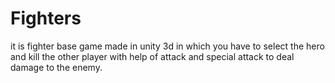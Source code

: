 # Fighters
it is fighter base game made in unity 3d in which you have to select the hero and  kill the other player with help of attack and special attack to deal damage to the enemy. 
